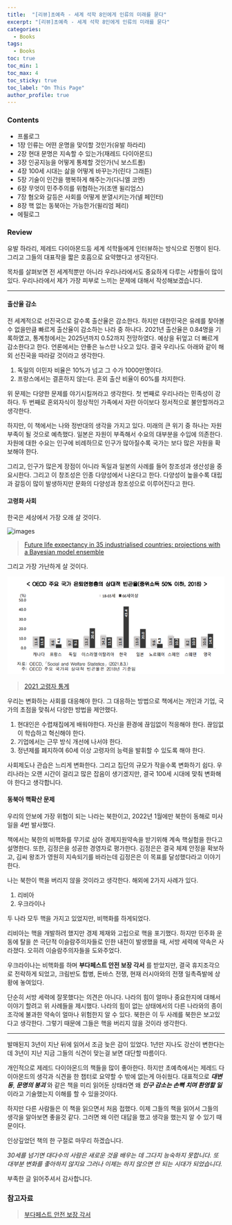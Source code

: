 ```yaml
---
title:  "[리뷰]초예측 - 세계 석학 8인에게 인류의 미래를 묻다"
excerpt: "[리뷰]초예측 - 세계 석학 8인에게 인류의 미래를 묻다"
categories:
  - Books
tags:
  - Books
toc: true
toc_min: 1
toc_max: 4
toc_sticky: true
toc_label: "On This Page"
author_profile: true
---
```


### Contents

* 프롤로그
* 1장 인류는 어떤 운명을 맞이할 것인가(유발 하라리)
* 2장 현대 문명은 지속할 수 있는가(재레드 다이아몬드)
* 3장 인공지능을 어떻게 통제할 것인가(닉 보스트롬)
* 4장 100세 시대는 삶을 어떻게 바꾸는가(린다 그래튼)
* 5장 기술이 인간을 행복하게 해주는가(다니엘 코엔)
* 6장 무엇이 민주주의를 위협하는가(조앤 윌리엄스)
* 7장 혐오와 갈등은 사회를 어떻게 분열시키는가(넬 페인터)
* 8장 핵 없는 동북아는 가능한가(윌리엄 페리)
* 에필로그

### Review

유발 하라리, 제레드 다이아몬드등 세계 석학들에게 인터뷰하는 방식으로 진행이 된다. 그리고 그들의 대표작을 짧은 호흡으로 요약했다고 생각된다. 

목차를 살펴보면 전 세계적뿐만 아니라 우리나라에서도 중요하게 다루는 사항들이 많이 있다. 우리나라에서 제가 가장 피부로 느끼는 문제에 대해서 작성해보겠습니다.

---

#### 출산율 감소

전 세계적으로 선진국으로 갈수록 출산율은 감소한다. 하지만 대한민국은 유례를 찾아볼 수 없을만큼 빠르게 출산율이 감소하는 나라 중 하나다. 2021년 출산율은 0.84명을 기록하였고, 통계청에서는 2025년까지 0.52까지 전망하였다. 예상을 뒤엎고 더 빠르게 감소한다고 한다. 언론에서는 안좋은 뉴스만 나오고 있다. 결국 우리나도 아래와 같이 해외 선진국을 따라갈 것이라고 생각한다.

1. 독일의 이민자 비율은 10%가 넘고 그 수가 1000만명이다.
2. 프랑스에서는 결혼하지 않는다. 혼외 출산 비율이 60%를 차지한다.

위 문제는 다양한 문제를 야기시킬꺼라고 생각한다. 첫 번째로 우리나라는 민족성이 강하다. 두 번째로 혼외자식이 정상적인 가족에서 자란 아이보다 정서적으로 불안할꺼라고 생각한다.

하지만, 이 책에서는 나와 정반대의 생각을 가지고 있다. 미래의 큰 위기 중 하나는 자원 부족이 될 것으로 예측했다. 일본은 자원이 부족해서 수요의 대부분을 수입에 의존한다. 자원에 대한 수요는 인구에 비례하므로 인구가 많아질수록 국가는 보다 많은 자원을 확보해야 한다.

그리고, 인구가 많은게 장점이 아니라 독일과 일본의 사례를 들어 창조성과 생산성을 중요시한다. 그리고 이 창조성은 인종 다양성에서 나온다고 한다. 다양성이 높을수록 대립과 갈등이 많이 발생하지만 문화의 다양성과 창조성으로 이루어진다고 한다. 

#### 고령화 사회

한국은 세상에서 가장 오래 살 것이다.

![images](https://els-jbs-prod-cdn.jbs.elsevierhealth.com/cms/attachment/8010425e-f3ff-48f5-ae2f-d32e94fa5dfa/gr1.jpg)

> [Future life expectancy in 35 industrialised countries: projections with a Bayesian model ensemble](https://www.thelancet.com/journals/lancet/article/PIIS0140-6736(16)32381-9/fulltext)

그리고 가장 가난하게 살 것이다.

![images](/assets/images/books/hyperprediction1.png)

> [2021 고령자 통계](https://kostat.go.kr/portal/korea/kor_nw/1/1/index.board?bmode=read&aSeq=403253)

우리는 변화하는 사회를 대응해야 한다. 그 대응하는 방법으로 책에서는 개인과 기업, 국가의 초점을 맞춰서 다양한 방법을 제안했다.

1. 현대인은 수렵채집에게 배워야한다. 자신을 환경에 끊임없이 적응해야 한다. 끊임없이 학습하고 혁신해야 한다.
2. 기업에서는 근무 방식 개선에 나서야 한다.
3. 정년제를 폐지하여 60세 이상 고령자의 능력을 발휘할 수 있도록 해야 한다.  

사회제도나 관습은 느리게 변화한다. 그리고 집단의 규모가 작을수록 변화하기 쉽다. 우리나라는 오랜 시간이 걸리고 많은 잡음이 생기겠지만, 결국 100세 시대에 맞춰 변화해야 한다고 생각합니다. 

#### 동북아 핵확산 문제

우리의 안보에 가장 위협이 되는 나라는 북한이고, 2022년 1월에만 북한이 동해로 미사일을 4번 발사했다.

책에서는 북한의 비핵화를 무기로 삼아 경제지원약속을 받기위해 계속 핵실험을 한다고 설명한다. 또한, 김정은을 성공한 경영자로 평가한다. 김정은은 결국 체제 안정을 확보하고, 김씨 왕조가 영원히 지속되기를 바라는데 김정은은 이 목표를 달성했다라고 이야기한다.

나는 북한이 핵을 버리지 않을 것이라고 생각한다. 해외에 2가지 사례가 있다.

1. 리비아
2. 우크라이나

두 나라 모두 핵을 가지고 있었지만, 비핵화를 하게되었다. 

리비아는 핵을 개발하려 했지만 경제 제재와 고립으로 핵을 포기했다. 하지만 민주화 운동에 탈을 쓴 극단적 이슬람주의자들로 인한 내전이 발생했을 때, 서방 세력에 약속은 사라졌다. 오히려 이슬람주의자들을 도와주었다.

우크라이나는 비핵화를 하며 **부다페스트 안전 보장 각서** 를 받았지만, 결국 휴지조각으로 전락하게 되었고, 크림반도 합병, 돈바스 전쟁, 현재 러시아와의 전쟁 일촉즉발에 상황에 놓여있다.

단순히 서방 세력에 잘못했다는 의견은 아니다. 나라의 힘이 얼마나 중요한지에 대해서 이야기 할려고 위 사례들을 제시했다. 나라의 힘이 없는 상태에서의 다른 나라와의 종이조각에 불과한 약속이 얼마나 위험한지 알 수 있다. 북한은 이 두 사례를 북한은 보고있다고 생각한다. 그렇기 때문에 그들은 핵을 버리지 않을 것이라 생각한다.

---

발매된지 3년이 지난 뒤에 읽어서 조금 늦은 감이 있었다. 1년만 지나도 강산이 변한다는데 3년이 지난 지금 그들의 식견이 맞는걸 보면 대단할 따름이다. 

개인적으로 제레드 다이아몬드의 책들을 많이 좋아한다. 하지만 초예측에서는 제레드 다이아몬드의 생각과 식견을 한 챕터로 요약할 수 밖에 없는게 아쉬웠다. 대표적으로 ***대변동***, ***문명의 붕괴*** 와 같은 책을 미리 읽어둔 상태라면 왜 ***인구 감소는 손뼉 치며 환영할 일*** 이라고 기술했는지 이해를 할 수 있을것이다.

하지만 다른 사람들은 이 책을 읽으면서 처음 접했다. 이제 그들의 책을 읽어서 그들의 생각을 알아보면 좋을것 같다. 그러면 왜 이런 대답을 했고 생각을 했는지 알 수 있기 때문이다.

인상깊었던 책의 한 구절로 마무리 하겠습니다.

*30세를 넘기면 대다수의 사람은 새로운 것을 배우는 데 그다지 능숙하지 못합니다. 또 대부분 변화를 좋아하지 않지요 그러나 이제는 하지 않으면 안 되는 시대가 되었습니다.*

부족한 글 읽어주셔서 감사합니다.

### 참고자료

> [부다페스트 안전 보장 각서](http://www.rispark.org/data/data_5?tpf=board/view&board_code=17&code=362)